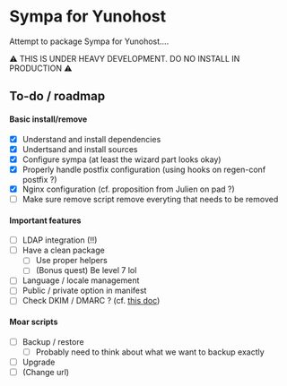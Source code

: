 # Sympa for Yunohost

Attempt to package Sympa for Yunohost....

:warning: THIS IS UNDER HEAVY DEVELOPMENT. DO NO INSTALL IN PRODUCTION :warning:

## To-do / roadmap

#### Basic install/remove

- [X] Understand and install dependencies
- [X] Undertsand and install sources 
- [X] Configure sympa (at least the wizard part looks okay)
- [X] Properly handle postfix configuration (using hooks on regen-conf postfix ?)
- [X] Nginx configuration (cf. proposition from Julien on pad ?)
- [ ] Make sure remove script remove everyting that needs to be removed

#### Important features

- [ ] LDAP integration (!!)
- [ ] Have a clean package
     - [ ] Use proper helpers
     - [ ] (Bonus quest) Be level 7 lol
- [ ] Language / locale management
- [ ] Public / private option in manifest
- [ ] Check DKIM / DMARC ? (cf. [this doc](https://www.sympa.org/doc/formation/sympa_avance))

#### Moar scripts

- [ ] Backup / restore
    - [ ] Probably need to think about what we want to backup exactly
- [ ] Upgrade
- [ ] (Change url)
